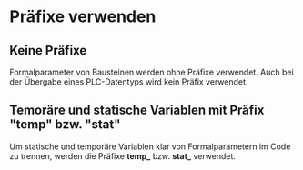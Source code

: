 # Präfixe verwenden

## Keine Präfixe

Formalparameter von Bausteinen werden ohne Präfixe verwendet. Auch bei der Übergabe eines PLC-Datentyps wird kein Präfix verwendet.

## Temoräre und statische Variablen mit Präfix "temp" bzw. "stat"

Um statische und temporäre Variablen klar von Formalparametern im Code zu trennen, werden die Präfixe **temp_** bzw. **stat_** verwendet.



